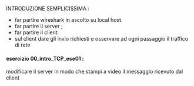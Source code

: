 
INTRODUZIONE SEMPLICISSIMA : 
- far partire wireshark in ascolto su local host 
- far partire il server ; 
- far partire il client 
- sul client dare gli invio richiesti e osservare ad ogni passaggio il traffico di rete

#### esercizio  00_intro_TCP_ese01 :

modificare il server in modo che stampi a video il messaggio ricevuto dal client
